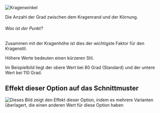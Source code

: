 ![Kragenwinkel](collarangle.svg)

Die Anzahl der Grad zwischen dem Kragenrand und der Körnung.

<Note>

###### Was ist der Punkt?

Zusammen mit der Kragenhöhe ist dies der wichtigste Faktor für den Kragenstil.

Höhere Werte bedeuten einen kürzeren Stil.

Im Beispielbild liegt der obere Wert bei 80 Grad (Standard) und der untere Wert bei 110 Grad.

</Note>

## Effekt dieser Option auf das Schnittmuster

![Dieses Bild zeigt den Effekt dieser Option, indem es mehrere Varianten überlagert, die einen anderen Wert für diese Option haben](simone_collarangle_sample.svg "Effekt dieser Option auf das Schnittmuster")
